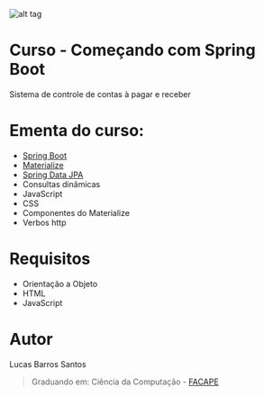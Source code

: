 ![alt tag](https://raw.githubusercontent.com/lucasbarrossantos/SpringBootAndMaterialize/master/index.png)

# Curso - Começando com Spring Boot
Sistema de controle de contas à pagar e receber

# Ementa do curso:
* [Spring Boot](http://spring.io/)
* [Materialize](http://materializecss.com/) 
* [Spring Data JPA](http://docs.spring.io/spring-data/jpa/docs/1.11.3.RELEASE/reference/html/)
* Consultas dinâmicas
* JavaScript
* CSS
* Componentes do Materialize
* Verbos http

# Requisitos
* Orientação a Objeto
* HTML
* JavaScript

# Autor
Lucas Barros Santos
> Graduando em: Ciência da Computação - [FACAPE](http://www.facape.br/novo/index.aspx)
